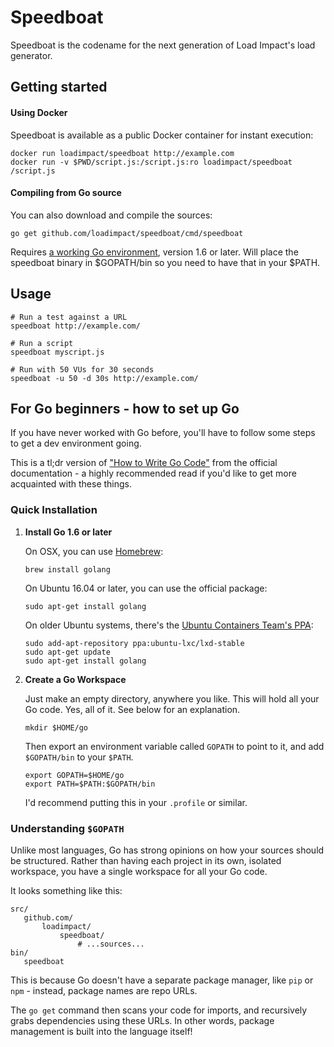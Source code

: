 Speedboat
=========

Speedboat is the codename for the next generation of Load Impact's load generator.

Getting started
---------------

#### Using Docker

Speedboat is available as a public Docker container for instant execution:

```
docker run loadimpact/speedboat http://example.com
docker run -v $PWD/script.js:/script.js:ro loadimpact/speedboat /script.js
```

#### Compiling from Go source

You can also download and compile the sources:

```
go get github.com/loadimpact/speedboat/cmd/speedboat
```

Requires [a working Go environment](#for-go-beginners---how-to-set-up-go), version 1.6 or later. Will place the speedboat binary in $GOPATH/bin so you need to have that in your $PATH.

Usage
-----

```
# Run a test against a URL
speedboat http://example.com/

# Run a script
speedboat myscript.js

# Run with 50 VUs for 30 seconds
speedboat -u 50 -d 30s http://example.com/
```


For Go beginners - how to set up Go
-----------------------------------

If you have never worked with Go before, you'll have to follow some steps to get a dev environment going.

This is a tl;dr version of ["How to Write Go Code"](https://golang.org/doc/code.html) from the official documentation - a highly recommended read if you'd like to get more acquainted with these things.

### Quick Installation

1. **Install Go 1.6 or later**
   
   On OSX, you can use [Homebrew](http://brew.sh):
   
   ```
   brew install golang
   ```
   
   On Ubuntu 16.04 or later, you can use the official package:
   
   ```
   sudo apt-get install golang
   ```
   
   On older Ubuntu systems, there's the [Ubuntu Containers Team's PPA](https://launchpad.net/%7Eubuntu-lxc/+archive/ubuntu/lxd-stable):
   
   ```
   sudo add-apt-repository ppa:ubuntu-lxc/lxd-stable
   sudo apt-get update
   sudo apt-get install golang
   ```

2. **Create a Go Workspace**
   
   Just make an empty directory, anywhere you like. This will hold all your Go code. Yes, all of it. See below for an explanation.
   
   ```
   mkdir $HOME/go
   ```
   
   Then export an environment variable called `GOPATH` to point to it, and add `$GOPATH/bin` to your `$PATH`.
   
   ```
   export GOPATH=$HOME/go
   export PATH=$PATH:$GOPATH/bin
   ```
   
   I'd recommend putting this in your `.profile` or similar.

### Understanding `$GOPATH`

Unlike most languages, Go has strong opinions on how your sources should be structured. Rather than having each project in its own, isolated workspace, you have a single workspace for all your Go code.

It looks something like this:

```
src/
   github.com/
       loadimpact/
           speedboat/
               # ...sources...
bin/
   speedboat
```

This is because Go doesn't have a separate package manager, like `pip` or `npm` - instead, package names are repo URLs.

The `go get` command then scans your code for imports, and recursively grabs dependencies using these URLs. In other words, package management is built into the language itself!
